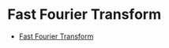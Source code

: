 # Fast Fourier Transform
* [Fast Fourier Transform](https://en.wikipedia.org/wiki/Fast_Fourier_transform)
